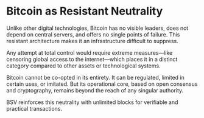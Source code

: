 # Bitcoin as Resistant Neutrality

Unlike other digital technologies, Bitcoin has no visible leaders, does not depend on central servers, and offers no single points of failure. This resistant architecture makes it an infrastructure difficult to suppress.

Any attempt at total control would require extreme measures—like censoring global access to the internet—which places it in a distinct category compared to other assets or technological systems.

Bitcoin cannot be co-opted in its entirety. It can be regulated, limited in certain uses, or imitated. But its operational core, based on open consensus and cryptography, remains beyond the reach of any singular authority.

BSV reinforces this neutrality with unlimited blocks for verifiable and practical transactions.
